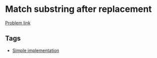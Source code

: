 # Match substring after replacement

[Problem link](https://leetcode.com/problems/match-substring-after-replacement)

## Tags

* [Simple implementation](/README.md#Simple_implementation)
